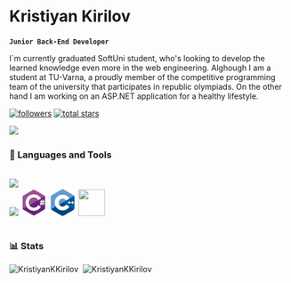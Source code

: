 # Kristiyan Kirilov

**`Junior Back-End Developer`**

<p>I`m currently graduated SoftUni student, who's looking to develop the learned knowledge even more in the web engineering. Alghough I am a student at TU-Varna, a proudly member of the competitive programming team of the university that participates in republic olympiads. On the other hand I am working on an ASP.NET application for a healthy lifestyle.<p/>

  <p align="left">     
      <a href="https://github.com/KristiyanKKirilov?tab=followers">
         <img alt="followers" title="Follow me on Github" src="https://custom-icon-badges.demolab.com/github/followers/KristiyanKKirilov?color=236ad3&labelColor=1155ba&style=for-the-badge&logo=person-add&label=Follow&logoColor=white"/></a>
      <a href="https://github.com/KristiyanKKirilov?tab=repositories&sort=stargazers">
         <img alt="total stars" title="Total stars on GitHub" src="https://custom-icon-badges.demolab.com/github/stars/KristiyanKKirilov?color=55960c&style=for-the-badge&labelColor=488207&logo=star"/></a>
   </p>
   <div align="left"> 
  <a href="https://www.linkedin.com/in/kristiyan-kirilov-797931302/" target="blank">
    <img src="https://img.shields.io/badge/LinkedIn-0077B5?style=for-the-badge&logo=linkedin&logoColor=white" target="_blank" />  
  </a>
</div>

### 🧰 Languages and Tools
<br/>
<div align="left">
    <img src="https://skillicons.dev/icons?i=dotnet,angular,react,bootstrap,html,css,vscode" />
    <br/>
    <img src="https://skillicons.dev/icons?i=nodejs,javascript,typescript,git" />
    <img src="https://raw.githubusercontent.com/devicons/devicon/master/icons/csharp/csharp-original.svg" width="48" height="48"/>
    <img src="https://raw.githubusercontent.com/devicons/devicon/master/icons/cplusplus/cplusplus-original.svg" width="48" height="48"/>
    <img src="https://www.svgrepo.com/show/303229/microsoft-sql-server-logo.svg" width="48" height="48"/>
</div>

<br />

### 📊 Stats

<div align=left>
  <img src="https://github-readme-stats.vercel.app/api/top-langs?username=KristiyanKKirilov&hide=HTML&langs_count=8&layout=compact&theme=react&border_radius=10&size_weight=0.5&count_weight=0.5&exclude_repo=github-readme-stats" alt="KristiyanKKirilov" />
  &nbsp;<img src="https://github-readme-stats.vercel.app/api?username=KristiyanKKirilov&count_private=true&show_icons=true&theme=react&rank_icon=github&border_radius=10" alt="KristiyanKKirilov" />
  <br/>
</div>


